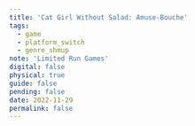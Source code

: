 ```yaml
---
title: 'Cat Girl Without Salad: Amuse-Bouche'
tags:
  - game
  - platform_switch
  - genre_shmup
note: 'Limited Run Games'
digital: false
physical: true
guide: false
pending: false
date: 2022-11-29
permalink: false
---
```

